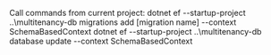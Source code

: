 Call commands from current project:
dotnet ef --startup-project ..\multitenancy-db migrations add [migration name] --context SchemaBasedContext
dotnet ef --startup-project ..\multitenancy-db database update --context SchemaBasedContext

